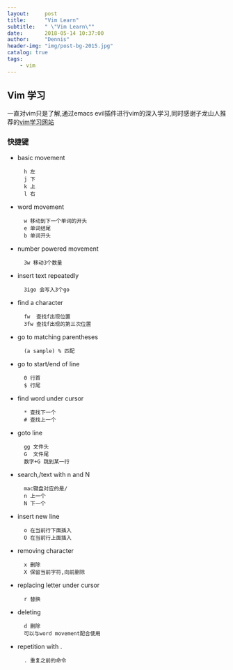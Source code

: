 ```yaml
---
layout:     post
title:      "Vim Learn"
subtitle:   " \"Vim Learn\""
date:       2018-05-14 10:37:00
author:     "Dennis"
header-img: "img/post-bg-2015.jpg"
catalog: true
tags:
    - vim
---
```


## Vim 学习

一直对vim只是了解,通过emacs evil插件进行vim的深入学习,同时感谢子龙山人推荐的[vim学习网站][1]  


### 快捷键     

- basic movement  

        h 左
        j 下
        k 上
        l 右

- word movement  
    
        w 移动到下一个单词的开头
        e 单词结尾
        b 单词开头
        
- number powered movement  
        
        3w 移动3个数量

- insert text repeatedly

        3igo 会写入3个go
    
- find a character  
    
        fw  查找f出现位置
        3fw 查找f出现的第三次位置
    
- go to matching parentheses
    
        (a sample) % 匹配
        
- go to start/end of line 

        0 行首
        $ 行尾
        
- find word under cursor

        * 查找下一个
        # 查找上一个
        
- goto line

        gg 文件头
        G  文件尾
        数字+G 跳到某一行
        
- search,/text with n and N

        mac键盘对应的是/
        n 上一个
        N 下一个   

- insert new line
       
        o 在当前行下面插入
        O 在当前行上面插入
       
- removing character
       
        x 删除
        X 保留当前字符,向前删除
       
- replacing letter under cursor

        r 替换

- deleting

        d 删除
        可以与word movement配合使用
       
- repetition with .

        . 重复之前的命令      

[1]:http://www.openvim.com/       
